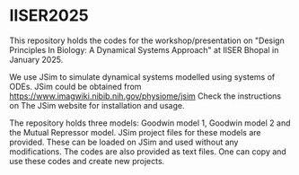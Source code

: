 # IISER2025
This repository holds the codes for the workshop/presentation on "Design Principles In Biology: A Dynamical Systems Approach" at IISER Bhopal in January 2025.

We use JSim to simulate dynamical systems modelled using systems of ODEs. 
JSim could be obtained from https://www.imagwiki.nibib.nih.gov/physiome/jsim
Check the instructions on The JSim website for installation and usage.

The repository holds three models: Goodwin model 1, Goodwin model 2 and the Mutual Repressor model.
JSim project files for these models are provided. These can be loaded on JSim and used without any modifications.
The codes are also provided as text files. One can copy and use these codes and create new projects.



